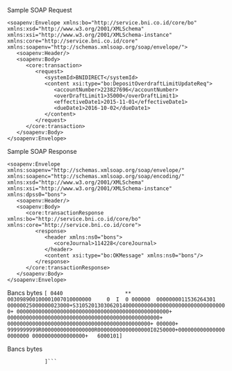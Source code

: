 Sample SOAP Request
```
<soapenv:Envelope xmlns:bo="http://service.bni.co.id/core/bo" xmlns:xsd="http://www.w3.org/2001/XMLSchema" xmlns:xsi="http://www.w3.org/2001/XMLSchema-instance" xmlns:core="http://service.bni.co.id/core" xmlns:soapenv="http://schemas.xmlsoap.org/soap/envelope/">
   <soapenv:Header/>
   <soapenv:Body>
      <core:transaction>
         <request>
            <systemId>BNIDIRECT</systemId>
            <content xsi:type="bo:DepositOverdraftLimitUpdateReq">
               <accountNumber>223827696</accountNumber>
               <overDraftLimit1>35000</overDraftLimit1>
               <effectiveDate1>2015-11-01</effectiveDate1>
               <dueDate1>2016-10-02</dueDate1>
            </content>
         </request>
      </core:transaction>
   </soapenv:Body>
</soapenv:Envelope>
```

Sample SOAP Response
```
<soapenv:Envelope xmlns:soapenv="http://schemas.xmlsoap.org/soap/envelope/" xmlns:soapenc="http://schemas.xmlsoap.org/soap/encoding/" xmlns:xsd="http://www.w3.org/2001/XMLSchema" xmlns:xsi="http://www.w3.org/2001/XMLSchema-instance" xmlns:dpss0="bons">
   <soapenv:Header/>
   <soapenv:Body>
      <core:transactionResponse xmlns:bo="http://service.bni.co.id/core/bo" xmlns:core="http://service.bni.co.id/core">
         <response>
            <header xmlns:ns0="bons">
               <coreJournal>114228</coreJournal>
            </header>
            <content xsi:type="bo:OKMessage" xmlns:ns0="bons"/>
         </response>
      </core:transactionResponse>
   </soapenv:Body>
</soapenv:Envelope>
```

Bancs bytes
```[ 0440                    **            003098900100001007010000000     0  I  0 000000  0000000011536264301  00000025000000023000+S3105201303062014000000000000000000000000000000000+ 0000000000000000000000000000000000000000000000000+ 0000000000000000000000000000000000000000000000000+ 0000000000000000000000000000000000000000000000+ 000000+ 9999999999R00000000000000000R00000000000000000I0250000+0000000000000000000000 00000000000000000+   6000101]```

Bancs bytes
```[ 0162    0078            0000    000000003098900100001007010258740000040320200 000000  080000 O.K.
            ]```
